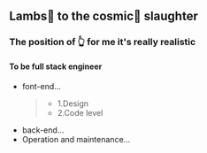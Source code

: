 ## Lambs🐑 to the cosmic🌌 slaughter

### The position of 👆 for me it's really realistic

#### To be full stack engineer
- font-end...
    > - 1.Design
    > - 2.Code level
- back-end...
- Operation and maintenance...
